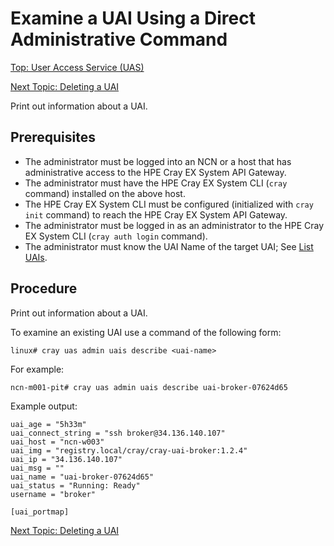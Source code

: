 # Examine a UAI Using a Direct Administrative Command

[Top: User Access Service (UAS)](User_Access_Service_UAS.md)

[Next Topic: Deleting a UAI](Delete_a_UAI.md)

Print out information about a UAI.

## Prerequisites

* The administrator must be logged into an NCN or a host that has administrative access to the HPE Cray EX System API Gateway.
* The administrator must have the HPE Cray EX System CLI (`cray` command) installed on the above host.
* The HPE Cray EX System CLI must be configured (initialized with `cray init` command) to reach the HPE Cray EX System API Gateway.
* The administrator must be logged in as an administrator to the HPE Cray EX System CLI (`cray auth login` command).
* The administrator must know the UAI Name of the target UAI; See [List UAIs](List_UAIs.md).

## Procedure

Print out information about a UAI.

To examine an existing UAI use a command of the following form:

```console
linux# cray uas admin uais describe <uai-name>
```

For example:

```console
ncn-m001-pit# cray uas admin uais describe uai-broker-07624d65
```

Example output:

```text
uai_age = "5h33m"
uai_connect_string = "ssh broker@34.136.140.107"
uai_host = "ncn-w003"
uai_img = "registry.local/cray/cray-uai-broker:1.2.4"
uai_ip = "34.136.140.107"
uai_msg = ""
uai_name = "uai-broker-07624d65"
uai_status = "Running: Ready"
username = "broker"

[uai_portmap]
```

[Next Topic: Deleting a UAI](Delete_a_UAI.md)

